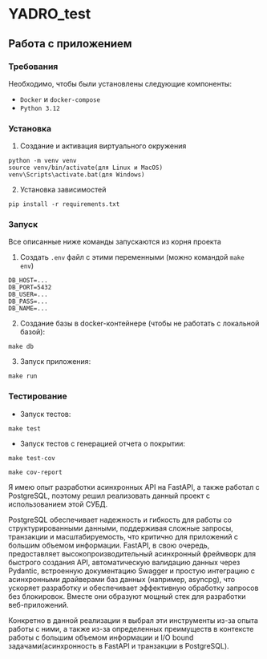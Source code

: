 # YADRO_test
## Работа с приложением

### Требования

Необходимо, чтобы были установлены следующие компоненты:

- `Docker` и `docker-compose`
- `Python 3.12`

### Установка

1. Создание и активация виртуального окружения
```commandline
python -m venv venv
source venv/bin/activate(для Linux и MacOS)
venv\Scripts\activate.bat(для Windows)
```

2. Установка зависимостей

```commandline
pip install -r requirements.txt
```

### Запуск

Все описанные ниже команды запускаются из корня проекта

1. Создать `.env` файл с этими переменными (можно командой `make env`)
```dotenv
DB_HOST=...
DB_PORT=5432
DB_USER=...
DB_PASS=...
DB_NAME=...
```

2. Создание базы в docker-контейнере (чтобы не работать с локальной базой):
```commandline
make db
```

3. Запуск приложения:
```commandline
make run
```

### Тестирование

- Запуск тестов:
```commandline
make test
```
- Запуск тестов с генерацией отчета о покрытии:
```commandline
make test-cov
```
```commandline
make cov-report
```

Я имею опыт разработки асинхронных API на FastAPI, а также работал с PostgreSQL, поэтому решил реализовать данный проект с использованием этой СУБД.

PostgreSQL обеспечивает надежность и гибкость для работы со структурированными данными, поддерживая сложные запросы, транзакции и масштабируемость, что критично для приложений с большим объемом информации. FastAPI, в свою очередь, предоставляет высокопроизводительный асинхронный фреймворк для быстрого создания API, автоматическую валидацию данных через Pydantic, встроенную документацию Swagger и простую интеграцию с асинхронными драйверами баз данных (например, asyncpg), что ускоряет разработку и обеспечивает эффективную обработку запросов без блокировок. Вместе они образуют мощный стек для разработки веб-приложений. 

Конкретно в данной реализации я выбрал эти инструменты из-за опыта работы с ними, а также из-за определенных преимуществ в контексте работы с большим объемом информации и I/O bound задачами(асинхронность в FastAPI и транзакции в PostgreSQL).


